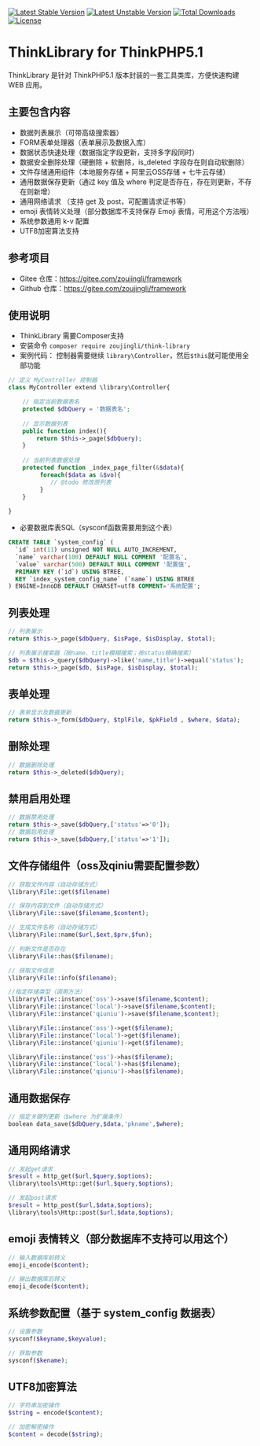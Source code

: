 [![Latest Stable Version](https://poser.pugx.org/zoujingli/think-library/v/stable)](https://packagist.org/packages/zoujingli/think-library) 
[![Latest Unstable Version](https://poser.pugx.org/zoujingli/think-library/v/unstable)](https://packagist.org/packages/zoujingli/think-library) 
[![Total Downloads](https://poser.pugx.org/zoujingli/think-library/downloads)](https://packagist.org/packages/zoujingli/think-library) 
[![License](https://poser.pugx.org/zoujingli/think-library/license)](https://packagist.org/packages/zoujingli/think-library)

# ThinkLibrary for ThinkPHP5.1
ThinkLibrary 是针对 ThinkPHP5.1 版本封装的一套工具类库，方便快速构建 WEB 应用。

## 主要包含内容
* 数据列表展示（可带高级搜索器）
* FORM表单处理器（表单展示及数据入库）
* 数据状态快速处理（数据指定字段更新，支持多字段同时）
* 数据安全删除处理（硬删除 + 软删除，is_deleted 字段存在则自动软删除）
* 文件存储通用组件（本地服务存储 + 阿里云OSS存储 + 七牛云存储）
* 通用数据保存更新（通过 key 值及 where 判定是否存在，存在则更新，不存在则新增）
* 通用网络请求 （支持 get 及 post，可配置请求证书等）
* emoji 表情转义处理（部分数据库不支持保存 Emoji 表情，可用这个方法哦）
* 系统参数通用 k-v 配置
* UTF8加密算法支持

## 参考项目
* Gitee 仓库：https://gitee.com/zoujingli/framework
* Github 仓库：https://gitee.com/zoujingli/framework

## 使用说明
* ThinkLibrary 需要Composer支持
* 安装命令 ` composer require zoujingli/think-library `
* 案例代码：
控制器需要继续 `library\Controller`，然后`$this`就可能使用全部功能
```php
// 定义 MyController 控制器
class MyController extend \library\Controller{

    // 指定当前数据表名
    protected $dbQuery = '数据表名';
    
    // 显示数据列表
    public function index(){
        return $this->_page($dbQuery);
    }
    
    // 当前列表数据处理
    protected function _index_page_filter(&$data){
         foreach($data as &$vo){
            // @todo 修改原列表
         }
    }
    
}
```
* 必要数据库表SQL（sysconf函数需要用到这个表）
```sql
CREATE TABLE `system_config` (
  `id` int(11) unsigned NOT NULL AUTO_INCREMENT,
  `name` varchar(100) DEFAULT NULL COMMENT '配置名',
  `value` varchar(500) DEFAULT NULL COMMENT '配置值',
  PRIMARY KEY (`id`) USING BTREE,
  KEY `index_system_config_name` (`name`) USING BTREE
) ENGINE=InnoDB DEFAULT CHARSET=utf8 COMMENT='系统配置';
```

## 列表处理
```php
// 列表展示
return $this->_page($dbQuery, $isPage, $isDisplay, $total);

// 列表展示搜索器（按name、title模糊搜索；按status精确搜索）
$db = $this->_query($dbQuery)->like('name,title')->equal('status');
return $this->_page($db, $isPage, $isDisplay, $total);
```

## 表单处理
```php
// 表单显示及数据更新
return $this->_form($dbQuery, $tplFile, $pkField , $where, $data);
```

## 删除处理
```php
// 数据删除处理
return $this->_deleted($dbQuery);
```

## 禁用启用处理
```php
// 数据禁用处理
return $this->_save($dbQuery,['status'=>'0']);
// 数据启用处理
return $this->_save($dbQuery,['status'=>'1']);
```

## 文件存储组件（oss及qiniu需要配置参数）
```php
// 获取文件内容（自动存储方式）
\library\File::get($filename)

// 保存内容到文件（自动存储方式）
\library\File::save($filename,$content);

// 生成文件名称（自动存储方式）
\library\File::name($url,$ext,$prv,$fun);

// 判断文件是否存在
\library\File::has($filename);

// 获取文件信息
\library\File::info($filename);

//指定存储类型（调用方法）
\library\File::instance('oss')->save($filename,$content);
\library\File::instance('local')->save($filename,$content);
\library\File::instance('qiuniu')->save($filename,$content);

\library\File::instance('oss')->get($filename);
\library\File::instance('local')->get($filename);
\library\File::instance('qiuniu')->get($filename);

\library\File::instance('oss')->has($filename);
\library\File::instance('local')->has($filename);
\library\File::instance('qiuniu')->has($filename);
```

## 通用数据保存
```php
// 指定关键列更新（$where 为扩展条件）
boolean data_save($dbQuery,$data,'pkname',$where);
```

## 通用网络请求
```php
// 发起get请求
$result = http_get($url,$query,$options);
\library\tools\Http::get($url,$query,$options);

// 发起post请求
$result = http_post($url,$data,$options);
\library\tools\Http::post($url,$data,$options);
```

## emoji 表情转义（部分数据库不支持可以用这个）
```php
// 输入数据库前转义
emoji_encode($content);

// 输出数据库后转义
emoji_decode($content); 
```

## 系统参数配置（基于 system_config 数据表）
```php
// 设置参数
sysconf($keyname,$keyvalue);

// 获取参数
sysconf($kename);
```

## UTF8加密算法
```php
// 字符串加密操作
$string = encode($content);

// 加密解密操作
$content = decode($string);
```